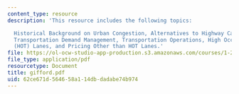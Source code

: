 ```yaml
---
content_type: resource
description: 'This resource includes the following topics:

  Historical Background on Urban Congestion, Alternatives to Highway Capacity Expansion,
  Transportation Demand Management, Transportation Operations, High Occupancy Toll
  (HOT) Lanes, and Pricing Other than HOT Lanes.'
file: https://ol-ocw-studio-app-production.s3.amazonaws.com/courses/1-212j-an-introduction-to-intelligent-transportation-systems-spring-2005/62ce671d564658a114dbdadabe74b974_gifford.pdf
file_type: application/pdf
resourcetype: Document
title: gifford.pdf
uid: 62ce671d-5646-58a1-14db-dadabe74b974
---
```

